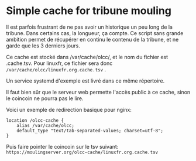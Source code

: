Simple cache for tribune mouling
================================

Il est parfois frustrant de ne pas avoir un historique un peu long de la tribune. Dans certains cas, la longueur, ça compte.
Ce script sans grande ambition permet de récupérer en continu le contenu de la tribune, et ne garde que les 3 derniers jours.

Ce cache est stocké dans /var/cache/olcc/, et le nom du fichier est <domain>.cache.tsv. Pour linuxfr, ce fichier sera donc `/var/cache/olcc/linuxfr.org.cache.tsv` .

Un service systemd d'exemple est livré dans ce même répertoire.

Il faut bien sûr que le serveur web permette l'accès public à ce cache, sinon le coincoin ne pourra pas le lire.

Voici un exemple de redirection basique pour nginx:

```
location /olcc-cache {
    alias /var/cache/olcc;
    default_type "text/tab-separated-values; charset=utf-8";
}
```

Puis faire pointer le coincoin sur le tsv suivant: `https://moulingserver.org/olcc-cache/linuxfr.org.cache.tsv`


